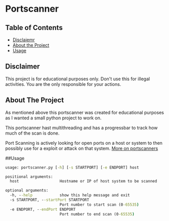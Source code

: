 # Portscanner

## Table of Contents

* [Disclaiemr](#disclaimer)
* [About the Project](#about-the-project)
* [Usage](#usage)


## Disclaimer
This project is for educational purposes only. Don't use this for illegal activities. 
You are the only responsible for your actions.

## About The Project
As mentioned above this portscanner was created for educational purposes as I wanted a 
small python project to work on. 

This portscanner hast multithreading and has a progressbar to track how much of the scan is done. 

Port Scanning is actively looking for open ports on a host or system to then possibly use for a exploit or attack on that system.
[More on portscanners](https://en.wikipedia.org/wiki/Port_scanner)

##Usage
```cmd
usage: portscanner.py [-h] [-s STARTPORT] [-e ENDPORT] host

positional arguments:
  host                  Hostname or IP of host system to be scanned

optional arguments:
  -h, --help            show this help message and exit
  -s STARTPORT, --startPort STARTPORT
                        Port number to start scan (0-65535)
  -e ENDPORT, --endPort ENDPORT
                        Port number to end scan (0-65535)
```

